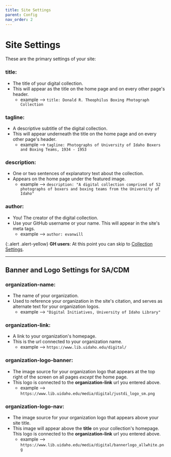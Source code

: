 ```yaml
---
title: Site Settings
parent: Config
nav_order: 2
---
```


# Site Settings

These are the primary settings of your site:

### title: 
- The title of your digital collection. 
- This will appear as the title on the home page and on every other page's header. 
	- example --> `title: Donald R. Theophilus Boxing Photograph Collection`

### tagline: 
- A descriptive subtitle of the digital collection.
- This will appear underneath the title on the home page and on every other page's header.
	- example --> `tagline: Photographs of University of Idaho Boxers and Boxing Teams, 1934 - 1953`

### description: 
- One or two sentences of explanatory text about the collection.
- Appears on the home page under the featured image.
	-  example --> `description: "A digital collection comprised of 52 photographs of boxers and boxing teams from the University of Idaho"`

### author: 
- You! The creator of the digital collection.
- Use your GitHub username or your name. This will appear in the site's meta tags.
	- example --> `author: evanwill`

{:.alert .alert-yellow}
**GH users**: At this point you can skip to [Collection Settings](../collection/).

---

## Banner and Logo Settings for SA/CDM

### organization-name: 
- The name of your organization.
- Used to reference your organization in the site's citation, and serves as alternate text for your organization logos.
	- example --> `"Digital Initiatives, University of Idaho Library"`

### organization-link: 
- A link to your organization's homepage.
- This is the url connected to your organization name.
	- example --> `https://www.lib.uidaho.edu/digital/`

### organization-logo-banner: 
- The image source for your organization logo that appears at the top right of the screen on all pages *except* the home page.
- This logo is connected to the **organization-link** url you entered above.
	- example --> `https://www.lib.uidaho.edu/media/digital/justdi_logo_sm.png`

### organization-logo-nav: 
- The image source for your organization logo that appears above your site title. 
- This image will appear above the **title** on your collection's homepage. This logo is connected to the **organization-link** url you entered above.
	- example --> `https://www.lib.uidaho.edu/media/digital/bannerlogo_allwhite.png`